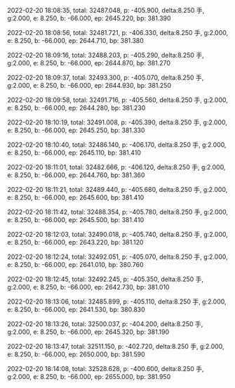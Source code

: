 2022-02-20 18:08:35, total: 32487.048, p: -405.900, delta:8.250 手, g:2.000, e: 8.250, b: -66.000, ep: 2645.220, bp: 381.390

2022-02-20 18:08:56, total: 32481.721, p: -406.330, delta:8.250 手, g:2.000, e: 8.250, b: -66.000, ep: 2644.710, bp: 381.380

2022-02-20 18:09:16, total: 32488.203, p: -405.290, delta:8.250 手, g:2.000, e: 8.250, b: -66.000, ep: 2644.870, bp: 381.270

2022-02-20 18:09:37, total: 32493.300, p: -405.070, delta:8.250 手, g:2.000, e: 8.250, b: -66.000, ep: 2644.930, bp: 381.250

2022-02-20 18:09:58, total: 32491.716, p: -405.560, delta:8.250 手, g:2.000, e: 8.250, b: -66.000, ep: 2644.280, bp: 381.230

2022-02-20 18:10:19, total: 32491.008, p: -405.390, delta:8.250 手, g:2.000, e: 8.250, b: -66.000, ep: 2645.250, bp: 381.330

2022-02-20 18:10:40, total: 32486.140, p: -406.170, delta:8.250 手, g:2.000, e: 8.250, b: -66.000, ep: 2645.110, bp: 381.410

2022-02-20 18:11:01, total: 32482.666, p: -406.120, delta:8.250 手, g:2.000, e: 8.250, b: -66.000, ep: 2644.760, bp: 381.360

2022-02-20 18:11:21, total: 32489.440, p: -405.680, delta:8.250 手, g:2.000, e: 8.250, b: -66.000, ep: 2645.600, bp: 381.410

2022-02-20 18:11:42, total: 32488.354, p: -405.780, delta:8.250 手, g:2.000, e: 8.250, b: -66.000, ep: 2645.500, bp: 381.410

2022-02-20 18:12:03, total: 32490.018, p: -405.740, delta:8.250 手, g:2.000, e: 8.250, b: -66.000, ep: 2643.220, bp: 381.120

2022-02-20 18:12:24, total: 32492.051, p: -405.070, delta:8.250 手, g:2.000, e: 8.250, b: -66.000, ep: 2641.010, bp: 380.760

2022-02-20 18:12:45, total: 32492.245, p: -405.350, delta:8.250 手, g:2.000, e: 8.250, b: -66.000, ep: 2642.730, bp: 381.010

2022-02-20 18:13:06, total: 32485.899, p: -405.110, delta:8.250 手, g:2.000, e: 8.250, b: -66.000, ep: 2641.530, bp: 380.830

2022-02-20 18:13:26, total: 32500.037, p: -404.200, delta:8.250 手, g:2.000, e: 8.250, b: -66.000, ep: 2645.320, bp: 381.190

2022-02-20 18:13:47, total: 32511.150, p: -402.720, delta:8.250 手, g:2.000, e: 8.250, b: -66.000, ep: 2650.000, bp: 381.590

2022-02-20 18:14:08, total: 32528.628, p: -400.600, delta:8.250 手, g:2.000, e: 8.250, b: -66.000, ep: 2655.000, bp: 381.950
